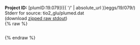 **Project ID:** [plumID:19.079]({{ '/' | absolute_url }}eggs/19/079/)  
Stderr for source:  tio2_glu/plumed.dat   
(download [zipped raw stdout](plumed.dat.plumed.stdout.txt.zip))  
{% raw %}
<pre>
</pre>
{% endraw %}
